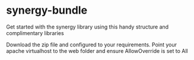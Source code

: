 synergy-bundle
==============

Get started with the synergy library using this handy structure and complimentary libraries

Download the zip file and configured to your requirements. Point your apache virtualhost
to the web folder and ensure AllowOverride is set to All
